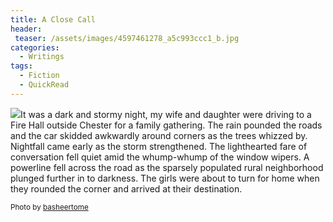 ```yaml
---
title: A Close Call
header:
 teaser: /assets/images/4597461278_a5c993ccc1_b.jpg
categories:
  - Writings
tags:
  - Fiction
  - QuickRead
---
```

<img src="https://douglangille.github.io/assets/images/4597461278_a5c993ccc1_b.jpg">It was a dark and stormy night, my wife and daughter were driving to a Fire Hall outside Chester for a family gathering. The rain pounded the roads and the car skidded awkwardly around corners as the trees whizzed by. Nightfall came early as the storm strengthened. The lighthearted fare of conversation fell quiet amid the whump-whump of the window wipers. A powerline fell across the road as the sparsely populated rural neighborhood plunged further in to darkness. The girls were about to turn for home when they rounded the corner and arrived at their destination.

<small>Photo by <a href="http://www.flickr.com/photos/10019047@N05/4597461278">basheertome</a></small>